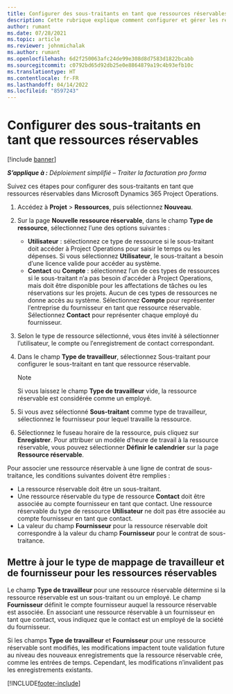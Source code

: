 ```yaml
---
title: Configurer des sous-traitants en tant que ressources réservables
description: Cette rubrique explique comment configurer et gérer les ressources de sous-traitant créées à partir des utilisateurs et des contacts dans le système pour qu′elles puissent être associées à des contrats de sous-traitance dans Microsoft Dynamics 365 Project Operations.
author: rumant
ms.date: 07/28/2021
ms.topic: article
ms.reviewer: johnmichalak
ms.author: rumant
ms.openlocfilehash: 6d2f250063afc24de99e308d8d7583d1822bcabb
ms.sourcegitcommit: c0792bd65d92db25e0e8864879a19c4b93efb10c
ms.translationtype: HT
ms.contentlocale: fr-FR
ms.lasthandoff: 04/14/2022
ms.locfileid: "8597243"
---
```

# <a name="set-up-subcontractors-as-bookable-resources"></a>Configurer des sous-traitants en tant que ressources réservables

[!include [banner](../../includes/dataverse-preview.md)]

_**S’applique à :** Déploiement simplifié – Traiter la facturation pro forma_

Suivez ces étapes pour configurer des sous-traitants en tant que ressources réservables dans Microsoft Dynamics 365 Project Operations.

1. Accédez à **Projet** \> **Ressources**, puis sélectionnez **Nouveau**.
2. Sur la page **Nouvelle ressource réservable**, dans le champ **Type de ressource**, sélectionnez l′une des options suivantes :

    - **Utilisateur** : sélectionnez ce type de ressource si le sous-traitant doit accéder à Project Operations pour saisir le temps ou les dépenses. Si vous sélectionnez **Utilisateur**, le sous-traitant a besoin d′une licence valide pour accéder au système.
    - **Contact** ou **Compte** : sélectionnez l′un de ces types de ressources si le sous-traitant n′a pas besoin d′accéder à Project Operations, mais doit être disponible pour les affectations de tâches ou les réservations sur les projets. Aucun de ces types de ressources ne donne accès au système. Sélectionnez **Compte** pour représenter l′entreprise du fournisseur en tant que ressource réservable. Sélectionnez **Contact** pour représenter chaque employé du fournisseur.

3. Selon le type de ressource sélectionné, vous êtes invité à sélectionner l′utilisateur, le compte ou l′enregistrement de contact correspondant.
4. Dans le champ **Type de travailleur**, sélectionnez Sous-traitant pour configurer le sous-traitant en tant que ressource réservable.

    > [!NOTE]
    > Si vous laissez le champ **Type de travailleur** vide, la ressource réservable est considérée comme un employé.

5. Si vous avez sélectionné **Sous-traitant** comme type de travailleur, sélectionnez le fournisseur pour lequel travaille la ressource.
6. Sélectionnez le fuseau horaire de la ressource, puis cliquez sur **Enregistrer**. Pour attribuer un modèle d′heure de travail à la ressource réservable, vous pouvez sélectionner **Définir le calendrier** sur la page **Ressource réservable**.

Pour associer une ressource réservable à une ligne de contrat de sous-traitance, les conditions suivantes doivent être remplies :

- La ressource réservable doit être un sous-traitant.
- Une ressource réservable du type de ressource **Contact** doit être associée au compte fournisseur en tant que contact. Une ressource réservable du type de ressource **Utilisateur** ne doit pas être associée au compte fournisseur en tant que contact.
- La valeur du champ **Fournisseur** pour la ressource réservable doit correspondre à la valeur du champ **Fournisseur** pour le contrat de sous-traitance.

## <a name="update-the-type-of-worker-and-vendor-mapping-for-bookable-resources"></a>Mettre à jour le type de mappage de travailleur et de fournisseur pour les ressources réservables

Le champ **Type de travailleur** pour une ressource réservable détermine si la ressource réservable est un sous-traitant ou un employé. Le champ **Fournisseur** définit le compte fournisseur auquel la ressource réservable est associée. En associant une ressource réservable à un fournisseur en tant que contact, vous indiquez que le contact est un employé de la société du fournisseur.

Si les champs **Type de travailleur** et **Fournisseur** pour une ressource réservable sont modifiés, les modifications impactent toute validation future au niveau des nouveaux enregistrements que la ressource réservable crée, comme les entrées de temps. Cependant, les modifications n′invalident pas les enregistrements existants.

[!INCLUDE[footer-include](../../includes/footer-banner.md)]
